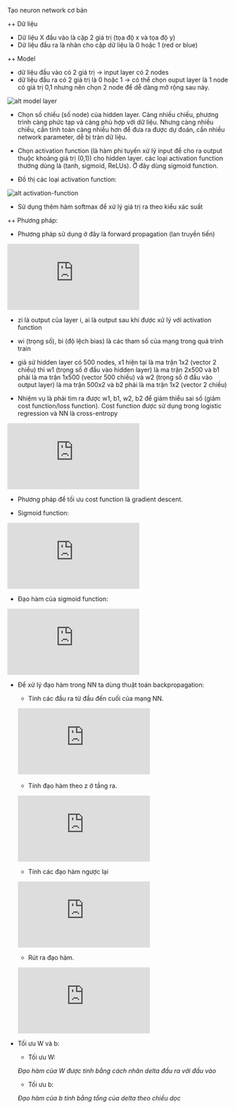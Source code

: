 Tạo neuron network cơ bản

++ Dữ liệu
- Dữ liệu X đầu vào là cặp 2 giá trị (tọa độ x và tọa độ y)
- Dữ liệu đầu ra là nhãn cho cặp dữ liệu là 0 hoặc 1 (red or blue)

++ Model
- dữ liệu đầu vào có 2 giá trị -> input layer có 2 nodes
- dữ liệu đầu ra có 2 giá trị là 0 hoặc 1 -> có thể chọn ouput layer là 1 node có giá trị 0,1 nhưng nên chọn 2 node để dễ dàng mở rộng sau này.

![alt model layer](http://www.wildml.com/wp-content/uploads/2015/09/nn-from-scratch-3-layer-network-1024x693.png)

- Chọn số chiều (số node) của hidden layer. Càng nhiều chiều, phương trình càng phức tạp và càng phù hợp với dữ liệu.  Nhưng càng nhiều chiều, cần tính toán càng nhiều hơn để đưa ra được dự đoán, cần nhiều network parameter, dễ bị tràn dữ liệu.

- Chọn activation function (là hàm phi tuyến xử lý input để cho ra output thuộc khoảng giá trị (0,1)) cho hidden layer. các loại activation function thường dùng là (tanh, sigmoid, ReLUs). Ở đây dùng sigmoid function.

- Đồ thị các loại activation function:

![alt activation-function](https://theclevermachine.files.wordpress.com/2014/09/nnet-error-functions2.png?w=700&h=352)

- Sử dụng thêm hàm softmax để xử lý giá trị ra theo kiểu xác suất

++ Phương pháp:
- Phương pháp sử dụng ở đây là forward propagation (lan truyền tiến)

![alt forward propagation](http://s0.wp.com/latex.php?latex=%5Cbegin%7Baligned%7D++z_1+%26+%3D+xW_1+%2B+b_1+%5C%5C++a_1+%26+%3D+%5Ctanh%28z_1%29+%5C%5C++z_2+%26+%3D+a_1W_2+%2B+b_2+%5C%5C++a_2+%26+%3D+%5Chat%7By%7D+%3D+%5Cmathrm%7Bsoftmax%7D%28z_2%29++%5Cend%7Baligned%7D&bg=ffffff&fg=000&s=0)

- zi là output của layer i, ai là output sau khi được xử lý với activation function
- wi (trọng số), bi (độ lệch bias) là các tham số của mạng trong quá trình train

- giả sử hidden layer có 500 nodes, x1 hiện tại là ma trận 1x2 (vector 2 chiều) thì w1 (trọng số ở đầu vào hidden layer) là ma trận 2x500 và b1 phải là ma trận 1x500 (vector 500 chiều) và w2 (trọng số ở đầu vào output layer) là ma trận 500x2 và b2 phải là ma trận 1x2 (vector 2 chiều)

- Nhiệm vụ là phải tìm ra được w1, b1, w2, b2 để giảm thiểu sai số (giảm cost function/loss function). Cost function được sử dụng trong logistic regression và NN là cross-entropy

![alt cross-entropy](http://s0.wp.com/latex.php?latex=%5Cbegin%7Baligned%7D++L%28y%2C%5Chat%7By%7D%29+%3D+-+%5Cfrac%7B1%7D%7BN%7D+%5Csum_%7Bn+%5Cin+N%7D+%5Csum_%7Bi+%5Cin+C%7D+y_%7Bn%2Ci%7D+%5Clog%5Chat%7By%7D_%7Bn%2Ci%7D++%5Cend%7Baligned%7D++&bg=ffffff&fg=000&s=0)

- Phương pháp để tối ưu cost function là gradient descent.

- Sigmoid function:

![alt sigmoid-function](https://s0.wp.com/latex.php?latex=%5CLarge%7B%5Cbegin%7Barray%7D%7Brcl%7D+g_%7B%5Ctext%7Blogistic%7D%7D%28z%29+%3D+%5Cfrac%7B1%7D%7B1+%2B+e%5E%7B-z%7D%7D%5Cend%7Barray%7D%7D&bg=ffffff&fg=4e4e4e&s=0)

- Đạo hàm của sigmoid function:

![alt graidient of sigmoid function](https://s0.wp.com/latex.php?latex=%5CLarge%7B%5Cbegin%7Barray%7D%7Brcl%7D+g%27_%7B%5Ctext%7Blogistic%7D%7D%28z%29+%26%3D%26+%5Cfrac%7B%5Cpartial%7D%7B%5Cpartial+z%7D+%5Cleft+%28+%5Cfrac%7B1%7D%7B1+%2B+e%5E%7B-z%7D%7D%5Cright+%29+%5C%5C++%26%3D%26+%5Cfrac%7Be%5E%7B-z%7D%7D%7B%281+%2B+e%5E%7B-z%7D%29%5E2%7D+%5Ctext%7B%28chain+rule%29%7D+%5C%5C++%26%3D%26+%5Cfrac%7B1+%2B+e%5E%7B-z%7D+-+1%7D%7B%281+%2B+e%5E%7B-z%7D%29%5E2%7D+%5C%5C++%26%3D%26+%5Cfrac%7B1+%2B+e%5E%7B-z%7D%7D%7B%281+%2B+e%5E%7B-z%7D%29%5E2%7D+-+%5Cleft+%28+%5Cfrac%7B1%7D%7B1%2Be%5E%7B-z%7D%7D+%5Cright+%29%5E2+%5C%5C++%26%3D%26+%5Cfrac%7B1%7D%7B%281+%2B+e%5E%7B-z%7D%29%7D+-+%5Cleft+%28+%5Cfrac%7B1%7D%7B1%2Be%5E%7B-z%7D%7D+%5Cright+%29%5E2+%5C%5C++%26%3D%26+g_%7B%5Ctext%7Blogistic%7D%7D%28z%29-+g_%7B%5Ctext%7Blogistic%7D%7D%28z%29%5E2+%5C%5C++%26%3D%26+g_%7B%5Ctext%7Blogistic%7D%7D%28z%29%281+-+g_%7B%5Ctext%7Blogistic%7D%7D%28z%29%29+%5Cend%7Barray%7D%7D&bg=ffffff&fg=4e4e4e&s=0)

- Để xử lý đạo hàm trong NN ta dùng thuật toán backpropagation:
    + Tính các đầu ra từ đầu đến cuối của mạng NN.

    ![alt text](https://latex.codecogs.com/gif.latex?%5Cbegin%7Baligned%7D%20%26%5Cmathbf%7Bz%7D%5E%7B%28l%29%7D%3D%5Cmathbf%7BW%7D%5E%7B%28l%29%7D%5Ccdot%5Cmathbf%7Ba%7D%5E%7B%28l-1%29%7D%20%5Ccr%20%26%5Cmathbf%7Ba%7D%5E%7B%28l%29%7D%3Df%28%5Cmathbf%7Bz%7D%5E%7B%28l%29%7D%29%20%5Cend%7Baligned%7D)
​	  
    + Tính đạo hàm theo z ở tầng ra.

    ![alt text](https://latex.codecogs.com/gif.latex?%5Cdfrac%7B%5Cpartial%7BJ%7D%7D%7B%5Cpartial%7B%5Cmathbf%7Bz%7D%5E%7B%28L%29%7D%7D%7D%20%3D%20%5Cdfrac%7B%5Cpartial%7BJ%7D%7D%7B%5Cpartial%7B%5Cmathbf%7Ba%7D%5E%7B%28L%29%7D%7D%7D%5Cdfrac%7B%5Cpartial%7B%5Cmathbf%7Ba%7D%5E%7B%28L%29%7D%7D%7D%7B%5Cpartial%7B%5Cmathbf%7Bz%7D%5E%7B%28L%29%7D%7D%7D)

    + Tính các đạo hàm ngược lại

    ![alt text](https://latex.codecogs.com/gif.latex?%5Cbegin%7Baligned%7D%20%5Cdfrac%7B%5Cpartial%7BJ%7D%7D%7B%5Cpartial%7B%5Cmathbf%7Bz%7D%5E%7B%28l%29%7D%7D%7D%20%26%3D%20%5Cdfrac%7B%5Cpartial%7BJ%7D%7D%7B%5Cpartial%7B%5Cmathbf%7Bz%7D%5E%7B%28l&plus;1%29%7D%7D%7D%5Cdfrac%7B%5Cpartial%7B%5Cmathbf%7Bz%7D%5E%7B%28l&plus;1%29%7D%7D%7D%7B%5Cpartial%7B%5Cmathbf%7Ba%7D%5E%7B%28l%29%7D%7D%7D%5Cdfrac%7B%5Cpartial%7B%5Cmathbf%7Ba%7D%5E%7B%28l%29%7D%7D%7D%7B%5Cpartial%7B%5Cmathbf%7Bz%7D%5E%7B%28l%29%7D%7D%7D%20%5Ccr%20%26%20%3D%20%5Cbigg%28%5Cbig%28%5Cmathbf%7BW%7D%5E%7B%28l&plus;1%29%7D%5Cbig%29%5E%7B%5Cintercal%7D%5Cdfrac%7B%5Cpartial%7BJ%7D%7D%7B%5Cpartial%7B%5Cmathbf%7Bz%7D%5E%7B%28l&plus;1%29%7D%7D%7D%5Cbigg%29%5Cdfrac%7B%5Cpartial%7B%5Cmathbf%7Ba%7D%5E%7B%28l%29%7D%7D%7D%7B%5Cpartial%7B%5Cmathbf%7Bz%7D%5E%7B%28l%29%7D%7D%7D%20%5Cend%7Baligned%7D)

    + Rút ra đạo hàm.

    ![alt text](https://latex.codecogs.com/gif.latex?%5Cbegin%7Baligned%7D%20%5Cdfrac%7B%5Cpartial%7BJ%7D%7D%7B%5Cpartial%7B%5Cmathbf%7BW%7D%5E%7B%28l%29%7D%7D%7D%20%26%3D%20%5Cdfrac%7B%5Cpartial%7BJ%7D%7D%7B%5Cpartial%7B%5Cmathbf%7Bz%7D%5E%7B%28l%29%7D%7D%7D%5Cdfrac%7B%5Cpartial%7B%5Cmathbf%7Bz%7D%5E%7B%28l%29%7D%7D%7D%7B%5Cpartial%7B%5Cmathbf%7BW%7D%5E%7B%28l%29%7D%7D%7D%20%5Ccr%20%26%20%3D%20%5Cdfrac%7B%5Cpartial%7BJ%7D%7D%7B%5Cpartial%7B%5Cmathbf%7Bz%7D%5E%7B%28l%29%7D%7D%7D%5Cbig%28%5Cmathbf%7Ba%7D%5E%7B%28l-1%29%7D%5Cbig%29%5E%7B%5Cintercal%7D%20%5Cend%7Baligned%7D)

- Tối ưu W và b:
    + Tối ưu W: 

    *Đạo hàm của W được tính bằng cách nhân delta đầu ra với đầu vào*

    + Tối ưu b:

    *Đạo hàm của b tính bằng tổng của delta theo chiều dọc*